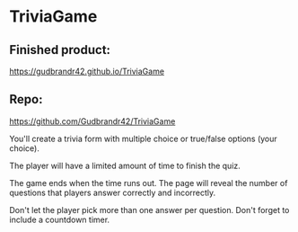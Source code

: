 # TriviaGame

## Finished product:

https://gudbrandr42.github.io/TriviaGame

## Repo:

https://github.com/Gudbrandr42/TriviaGame

You'll create a trivia form with multiple choice or true/false options (your choice).

The player will have a limited amount of time to finish the quiz.

The game ends when the time runs out. The page will reveal the number of questions that players answer correctly and incorrectly.

Don't let the player pick more than one answer per question.
Don't forget to include a countdown timer.
